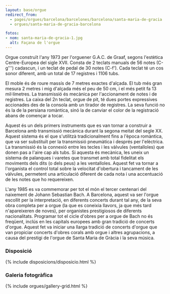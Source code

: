 ```yaml
---
layout: base/orgue
redirect_from:
  - pages/orgues/barcelona/barcelones/barcelona/santa-maria-de-gracia
  - orgues/santa-maria-de-gracia-barcelona

fotos:
- nom: santa-maria-de-gracia-1.jpg
  alt: Façana de l'orgue 
---
```


Orgue construït l'any 1973 per l'orguener G.A.C. de Graaf, segons l'estètica Centre-Europea del sigle XVII. 
Consta de 2 teclats manuals de 56 notes (C-g''') cadascun, i un teclat de pedal de 30 notes (C-f'). Cada teclat té un cos sonor diferent, 
amb un total de 17 registres i 1106 tubs.

El moble és de roure massís de 7 metres exactes d'alçada. El tub més gran mesura 2 metres i mig d'alçada més el peu de 50 cm, i el més petit fa 13 mil·límetres. 
La transmissió és mecànica per l'accionament de notes i de registres. La caixa del 2n teclat, orgue de pit, té dues portes 
expressives accionades des de la consola amb un tirador de registres. La seva funció no és la de la persiana romàntica, 
sinó la de canviar el color de la registració abans de començar a tocar.

Aquest és un dels primers instruments que es van tornar a construir a Barcelona amb transmissió mecànica durant la segona
meitat del segle XX. Aquest sistema és el que s'utilitzà tradicionalment fins a l'època romàntica, que va ser substituït per la 
transmissió pneumàtica i després per l'elèctrica. La transmissió és la connexió entre les tecles i les vàlvules (ventalloles) que 
donen pas a l'aire cap als tubs. Si aquesta és mecànica, les uneix un sistema de palanques i varetes que transmet amb total
fidelitat els moviments dels dits (o dels peus) a les ventalloles. Aquest fet va tornar a l'organista el control total sobre
la velocitat d'obertura i tancament de les vàlvules, permetent una articulació diferent de cada nota i una accentuació
de les notes que ho requereixen. 

L'any 1985 es va commemorar per tot el món el tercer centenari del naixement de Johann Sebastian Bach. A Barcelona, aquest va
ser l'orgue escollit per la interpretació, en diferents concerts durant tal any, de la seva obra completa per a orgue (la que
es coneixia llavors, ja que més tard n'apareixeren de noves), per organistes prestigiosos de diferents nacionalitats. Programar
tot el cicle d'obres per a orgue de Bach no és freqüent, inclús en les capitals europees amb gran tradició de concerts d'orgue.
Aquest fet va iniciar una llarga tradició de concerts d'orgue que van propiciar concerts d'obres corals amb orgue i altres agrupacions,
a causa del prestigi de l'orgue de Santa Maria de Gràcia i la seva música. 

### Disposició

{% include disposicions/disposicio.html %}

### Galeria fotogràfica

{% include orgues/gallery-grid.html %}
